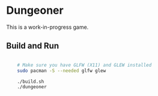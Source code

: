 # Dungeoner

This is a work-in-progress game.

[](screenshot.png)

## Build and Run

```bash

    # Make sure you have GLFW (X11) and GLEW installed
    sudo pacman -S --needed glfw glew

    ./build.sh
    ./dungeoner

